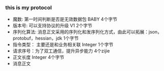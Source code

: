 ### this is my protocol


+ 魔数: 第一时间判断是否是无效数据包 BABY 4个字节
+ 版本号: 可以支持协议的升级 V1 2个字节
+ 序列化算法: 消息正文采用的序列化和发序列化方式，由此可以拓展：json，protobuf，hessian，jdk 1个字节
+ 指令类型： 主要还是和业务相关联 Integer  1个字节
+ 请求序号：为了双工通信，提升异步能力 4个zijie
+ 正文长度 Integer 4个字节
+ 消息正文